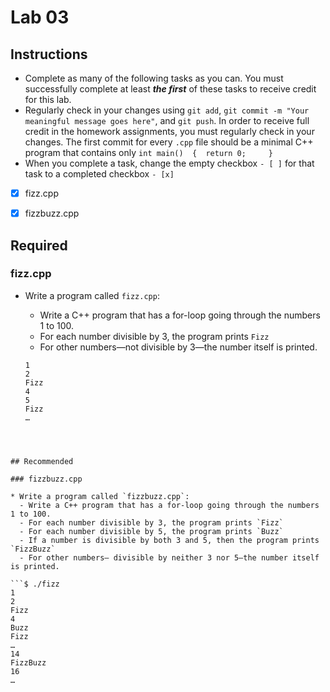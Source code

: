 # Lab 03

## Instructions

* Complete as many of the following tasks as you can. You must successfully complete at least _**the first**_ of these tasks to receive credit for this lab.
* Regularly check in your changes using `git add`, `git commit -m "Your meaningful message goes here"`, and `git push`. In order to receive full credit in the homework assignments, you must regularly check in your changes. The first commit for every `.cpp` file should be a minimal C++ program that contains only `int main() 
{ 
   return 0;    
}`
* When you complete a task, change the empty checkbox `- [ ]` for that task to a completed checkbox `- [x]`

- [X] fizz.cpp
- [X] fizzbuzz.cpp 


## Required

### fizz.cpp

* Write a program called `fizz.cpp`:
  - Write a C++ program that has a for-loop going through the numbers 1 to 100.
  - For each number divisible by 3, the program prints `Fizz`
  - For other numbers—not divisible by 3—the number itself is printed.
  
  ```$ ./fizz
  1
  2
  Fizz
  4
  5
  Fizz
  …

```
  


## Recommended

### fizzbuzz.cpp

* Write a program called `fizzbuzz.cpp`:
  - Write a C++ program that has a for-loop going through the numbers 1 to 100.
  - For each number divisible by 3, the program prints `Fizz`
  - For each number divisible by 5, the program prints `Buzz`
  - If a number is divisible by both 3 and 5, then the program prints `FizzBuzz`
  - For other numbers— divisible by neither 3 nor 5—the number itself is printed.

```$ ./fizz
1
2
Fizz
4
Buzz
Fizz
…
14
FizzBuzz
16
…
```
